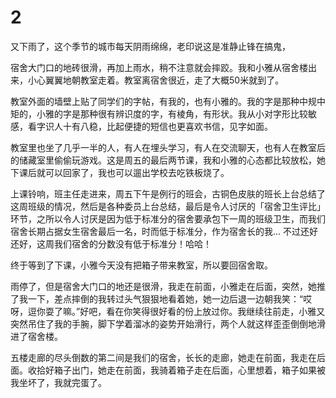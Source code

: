 # 2

又下雨了，这个季节的城市每天阴雨绵绵，老印说这是准静止锋在搞鬼，

宿舍大门口的地砖很滑，再加上雨水，稍不注意就会摔跤。我和小雅从宿舍楼出来，小心翼翼地朝教室走着。教室离宿舍很近，走了大概50米就到了。

教室外面的墙壁上贴了同学们的字帖，有我的，也有小雅的。我的字是那种中规中矩的，小雅的字是那种很有辨识度的字，有棱角，有形状。我从小对字形比较敏感，看字识人十有八稳，比起便捷的短信也更喜欢书信，见字如面。

教室里也坐了几乎一半的人，有人在埋头学习，有人在交流聊天，也有人在教室后的储藏室里偷偷玩游戏。这是周五的最后两节课，我和小雅的心态都比较放松，她下课后就可以回家了，我也可以遛出学校去吃铁板烧了。

上课铃响，班主任走进来，周五下午是例行的班会，古铜色皮肤的班长上台总结了这周班级的情况，然后是各种委员上台总结，最后是令人讨厌的「宿舍卫生评比」环节，之所以令人讨厌是因为低于标准分的宿舍要承包下一周的班级卫生，而我们宿舍长期占据女生宿舍最后一名，时而低于标准分，作为宿舍长的我... 不过还好还好，这周我们宿舍的分数没有低于标准分！哈哈！

终于等到了下课，小雅今天没有把箱子带来教室，所以要回宿舍取。

雨停了，但是宿舍大门口的地还是很滑，我走在前面，小雅走在后面，突然，她推了我一下，差点摔倒的我转过头气狠狠地看着她，她一边后退一边朝我笑：“哎呀，逗你耍了嘛。”好吧，看在你笑得很好看的份上放过你。我继续往前走，小雅又突然吊住了我的手腕，脚下学着溜冰的姿势开始滑行，两个人就这样歪歪倒倒地滑进了宿舍楼。

五楼走廊的尽头倒数的第二间是我们的宿舍，长长的走廊，她走在前面，我走在后面。收拾好箱子出门，她走在前面，我骑着箱子走在后面，心里想着，箱子如果被我坐坏了，我就完蛋了。

